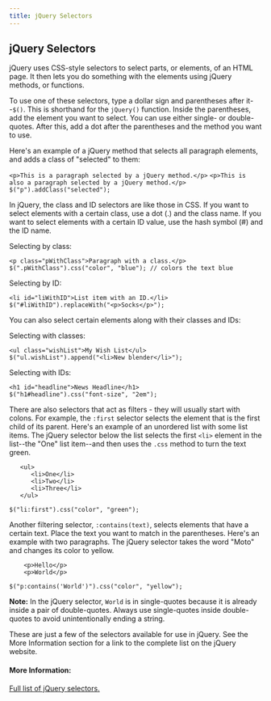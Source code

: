 ```yaml
---
title: jQuery Selectors
---
```


## jQuery Selectors

jQuery uses CSS-style selectors to select parts, or elements, of an HTML page. It then lets you do something with the elements using jQuery methods, or functions.

To use one of these selectors, type a dollar sign and parentheses after it--`$()`. This is shorthand for the `jQuery()` function. Inside the parentheses, add the element you want to select. You can use either single- or double-quotes. After this, add a dot after the parentheses and the method you want to use.

Here's an example of a jQuery method that selects all paragraph elements, and adds a class of "selected" to them:

`<p>This is a paragraph selected by a jQuery method.</p>`
`<p>This is also a paragraph selected by a jQuery method.</p>`<br>
`$("p").addClass("selected");`

In jQuery, the class and ID selectors are like those in CSS. If you want to select elements with a certain class, use a dot (.) and the class name. If you want to select elements with a certain ID value, use the hash symbol (#) and the ID name.

Selecting by class:

`<p class="pWithClass">Paragraph with a class.</p>`<br>
`$(".pWithClass").css("color", "blue"); // colors the text blue`

Selecting by ID:

`<li id="liWithID">List item with an ID.</li>`<br>
`$("#liWithID").replaceWith("<p>Socks</p>");`

You can also select certain elements along with their classes and IDs:

Selecting with classes:

`<ul class="wishList">My Wish List</ul>`<br>
`$("ul.wishList").append("<li>New blender</li>");`

Selecting with IDs:

`<h1 id="headline">News Headline</h1>`<br>
`$("h1#headline").css("font-size", "2em");`

There are also selectors that act as filters - they will usually start with colons. For example, the `:first` selector selects the element that is the first child of its parent. Here's an example of an unordered list with some list items. The jQuery selector below the list selects the first `<li>` element in the list--the "One" list item--and then uses the `.css` method to turn the text green.

```
   <ul>
      <li>One</li>
      <li>Two</li>
      <li>Three</li>
   </ul>
```
`$("li:first").css("color", "green");`

Another filtering selector, `:contains(text)`, selects elements that have a certain text. Place the text you want to match in the parentheses. Here's an example with two paragraphs. The jQuery selector takes the word "Moto" and changes its color to yellow.

```
    <p>Hello</p>
    <p>World</p>
```
`$("p:contains('World')").css("color", "yellow");`

**Note:** In the jQuery selector, `World` is in single-quotes because it is already inside a pair of double-quotes. Always use single-quotes inside double-quotes to avoid unintentionally ending a string.

These are just a few of the selectors available for use in jQuery. See the More Information section for a link to the complete list on the jQuery website.

#### More Information:
<a href="http://api.jquery.com/category/selectors/" target="_blank">Full list of jQuery selectors.</a>
